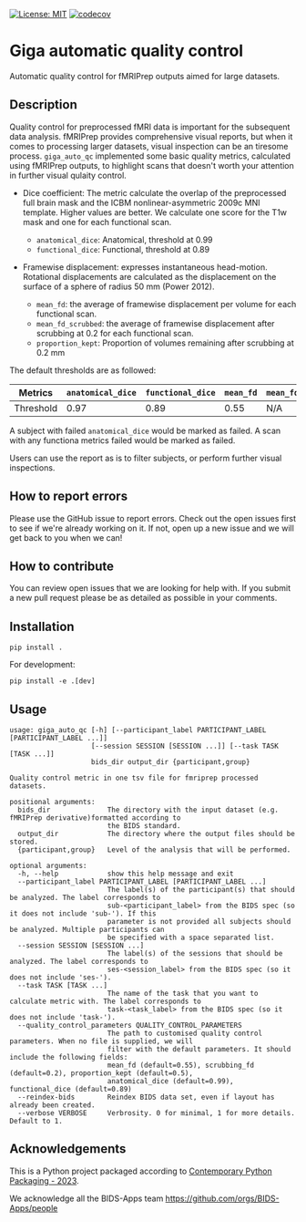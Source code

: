 [![License: MIT](https://img.shields.io/badge/License-MIT-yellow.svg)](https://opensource.org/licenses/MIT)
[![codecov](https://codecov.io/github/SIMEXP/giga_auto_qc/branch/main/graph/badge.svg?token=TYE4UURNTQ)](https://codecov.io/github/SIMEXP/giga_auto_qc)
# Giga automatic quality control

Automatic quality control for fMRIPrep outputs aimed for large datasets.

## Description

Quality control for preprocessed fMRI data is important for the subsequent data analysis.
fMRIPrep provides comprehensive visual reports, but when it comes to processing larger datasets,
visual inspection can be an tiresome process. `giga_auto_qc` implemented some basic quality
metrics, calculated using fMRIPrep outputs, to highlight scans that doesn't worth your attention in
further visual qulaity control.

- Dice coefficient: The metric calculate the overlap of the preprocessed full brain mask and the ICBM
nonlinear-asymmetric 2009c MNI template. Higher values are better. We calculate one score for the T1w
mask and one for each functional scan.
    - `anatomical_dice`: Anatomical, threshold at 0.99
    - `functional_dice`: Functional, threshold at 0.89

- Framewise displacement: expresses instantaneous head-motion. Rotational displacements are calculated
as the displacement on the surface of a sphere of radius 50 mm (Power 2012).
    - `mean_fd`: the average of framewise displacement per volume for each functional scan.
    - `mean_fd_scrubbed`: the average of framewise displacement after scrubbing at 0.2 for each functional scan.
    - `proportion_kept`: Proportion of volumes remaining after scrubbing at 0.2 mm

The default thresholds are as followed:

| Metrics   | `anatomical_dice` | `functional_dice` | `mean_fd` | `mean_fd_scrubbed` | `proportion_kept` |
|-----------|-------------------|-------------------|-----------|--------------------|-------------------|
| Threshold | 0.97              | 0.89              | 0.55      | N/A                | 0.5               |

A subject with failed `anatomical_dice` would be marked as failed.
A scan with any functiona metrics failed would be marked as failed.

Users can use the report as is to filter subjects, or perform further visual inspections.

## How to report errors

Please use the GitHub issue to report errors.
Check out the open issues first to see if we're already working on it.
If not, open up a new issue and we will get back to you when we can!

## How to contribute

You can review open issues that we are looking for help with.
If you submit a new pull request please be as detailed as possible in your comments.

## Installation

```
pip install .
```

For development:
```
pip install -e .[dev]
```

## Usage

```
usage: giga_auto_qc [-h] [--participant_label PARTICIPANT_LABEL [PARTICIPANT_LABEL ...]]
                    [--session SESSION [SESSION ...]] [--task TASK [TASK ...]]
                    bids_dir output_dir {participant,group}

Quality control metric in one tsv file for fmriprep processed datasets.

positional arguments:
  bids_dir              The directory with the input dataset (e.g. fMRIPrep derivative)formatted according to
                        the BIDS standard.
  output_dir            The directory where the output files should be stored.
  {participant,group}   Level of the analysis that will be performed.

optional arguments:
  -h, --help            show this help message and exit
  --participant_label PARTICIPANT_LABEL [PARTICIPANT_LABEL ...]
                        The label(s) of the participant(s) that should be analyzed. The label corresponds to
                        sub-<participant_label> from the BIDS spec (so it does not include 'sub-'). If this
                        parameter is not provided all subjects should be analyzed. Multiple participants can
                        be specified with a space separated list.
  --session SESSION [SESSION ...]
                        The label(s) of the sessions that should be analyzed. The label corresponds to
                        ses-<session_label> from the BIDS spec (so it does not include 'ses-').
  --task TASK [TASK ...]
                        The name of the task that you want to calculate metric with. The label corresponds to
                        task-<task_label> from the BIDS spec (so it does not include 'task-').
  --quality_control_parameters QUALITY_CONTROL_PARAMETERS
                        The path to customised quality control parameters. When no file is supplied, we will
                        filter with the default parameters. It should include the following fields:
                        mean_fd (default=0.55), scrubbing_fd (default=0.2), proportion_kept (default=0.5),
                        anatomical_dice (default=0.99), functional_dice (default=0.89)
  --reindex-bids        Reindex BIDS data set, even if layout has already been created.
  --verbose VERBOSE     Verbrosity. 0 for minimal, 1 for more details. Default to 1.
```

## Acknowledgements

This is a Python project packaged according to [Contemporary Python Packaging - 2023][].

We acknowledge all the BIDS-Apps team
https://github.com/orgs/BIDS-Apps/people

[Contemporary Python Packaging - 2023]: https://effigies.gitlab.io/posts/python-packaging-2023/
